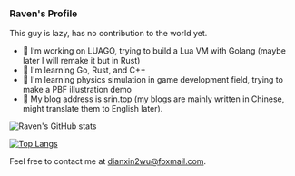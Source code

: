 ### Raven's Profile

This guy is lazy, has no contribution to the world yet.

- 🔭 I’m working on LUAGO, trying to build a Lua VM with Golang (maybe later I will remake it but in Rust)
- 🌱 I'm learning Go, Rust, and C++
- 🤔 I'm learning physics simulation in game development field, trying to make a PBF illustration demo
- 🌹  My blog address is srin.top (my blogs are mainly written in Chinese, might translate them to English later).

![Raven's GitHub stats](https://github-readme-stats.vercel.app/api?username=BA3000&show_icons=true)

[![Top Langs](https://github-readme-stats.vercel.app/api/top-langs/?username=BA3000)](https://github.com/anuraghazra/github-readme-stats)

Feel free to contact me at dianxin2wu@foxmail.com.
